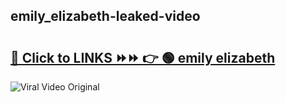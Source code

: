
 ## emily_elizabeth-leaked-video 

# <h2><a href="https://clipsfans.com/emily_elizabeth&ref=git">🔗 Click to LINKS ⏩⏩ 👉 🟢 emily elizabeth </a></h2>

<a href="https://clipsfans.com/emily_elizabeth&ref=git" rel="nofollow" data-target="animated-image.originalLink"><img src="https://i.ibb.co.com/xMMVF88/686577567.gif" alt="Viral Video Original" style="max-width: 100%; display: inline-block;" data-target="animated-image.originalImage"></a>
